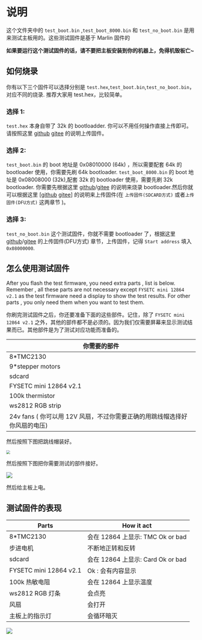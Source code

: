 # 说明

这个文件夹中的 `test_boot.bin` ,`test_boot_8000.bin`  和 `test_no_boot.bin` 是用来测试主板用的。这些测试固件是基于 Marlin 固件的

**如果要运行这个测试固件的话，请不要把主板安装到你的机器上，免得机毁板亡~**

## 如何烧录

你有以下三个固件可以选择分别是 `test.hex`,`test_boot.bin`,`test_no_boot.bin`，对应不同的烧录. 推荐大家用 test.hex，比较简单。

### 选择 1:

`test.hex` 本身自带了 32k 的 bootloadder. 你可以不用任何操作直接上传即可。请按照这里 [github](https://github.com/FYSETC/FYSETC-SPIDER#44--firmware-upload) [gitee](https://gitee.com/fysetc/FYSETC-SPIDER#44--firmware-upload) 的说明上传固件。

### 选择 2:

`test_boot.bin` 的 boot 地址是 0x08010000 (64k) ，所以需要配套 64k 的 bootloader 使用，你需要先刷 64k bootloader. `test_boot_8000.bin` 的 boot 地址是 0x08008000 (32k),配套 32k 的 bootloader 使用，需要先刷 32k bootloader. 你需要先根据这里 [github](https://github.com/FYSETC/FYSETC-SPIDER/tree/main/bootloader)/[gitee](https://gitee.com/fysetc/FYSETC-SPIDER/tree/main/bootloader) 的说明来烧录 bootloader.然后你就可以根据这里  [[github](https://github.com/FYSETC/FYSETC-SPIDER#44--firmware-upload) [gitee](https://gitee.com/fysetc-mirrors/FYSETC-SPIDER/tree/main#44--firmware-upload)] 的说明来上传固件(在  `上传固件(SDCARD方式)` 或者`上传固件(DFU方式)` 这两章节 )。

### 选择 3:

`test_no_boot.bin` 这个测试固件，你就不需要 bootloader 了，根据这里 [github](https://github.com/FYSETC/FYSETC-SPIDER/tree/main/bootloader)/[gitee](https://gitee.com/fysetc/FYSETC-SPIDER/tree/main/bootloader) 的上传固件(DFU方式) 章节，上传固件，记得 `Start address` 填入`0x08000000`.

## 怎么使用测试固件

After you flash the test firmware, you need extra parts , list is below. Remember , all these parts are not necessary except `FYSETC mini 12864 v2.1` as the test firmware need  a display to show the test results. For other parts , you only need them when you want to test them.

你刷完测试固件之后，你还要准备下面的这些部件。记住，除了 `FYSETC mini 12864 v2.1` 之外，其他的部件都不是必须的。因为我们仅需要屏幕来显示测试结果而已。其他部件是为了测试对应功能而准备的。

| 你需要的部件                                                 |
| ------------------------------------------------------------ |
| 8*TMC2130                                                    |
| 9*stepper motors                                             |
| sdcard                                                       |
| FYSETC mini 12864 v2.1                                       |
| 100k thermistor                                              |
| ws2812 RGB strip                                             |
| 24v fans ( 你可以用 12V 风扇，不过你需要正确的用跳线帽选择好你风扇的电压) |

然后按照下图把跳线帽装好。

<img src="Jumpers.jpg" style="zoom:60%;" />

然后按照下图把你需要测试的部件接好。

![](Accessaries.jpg)

然后给主板上电。

## 测试固件的表现

| Parts                  | How it act                        |
| ---------------------- | --------------------------------- |
| 8*TMC2130              | 会在 12864 上显示: TMC Ok or bad  |
| 步进电机               | 不断地正转和反转                  |
| sdcard                 | 会在 12864 上显示: Card Ok or bad |
| FYSETC mini 12864 v2.1 | Ok : 会有内容显示                 |
| 100k 热敏电阻          | 会在 12864 上显示温度             |
| ws2812 RGB 灯条        | 会点亮                            |
| 风扇                   | 会打开                            |
| 主板上的指示灯         | 会循环暗灭                        |

![](12864.jpg)